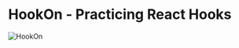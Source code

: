 # HookOn - Practicing React Hooks

![HookOn](https://res.cloudinary.com/andrewroths0x/image/upload/v1582625304/assets/web_hi_res_512_xuwyfx.png)